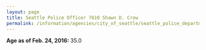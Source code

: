 ```yaml
---
layout: page
title: Seattle Police Officer 7610 Shawn D. Crow
permalink: /information/agencies/city_of_seattle/seattle_police_department/copbook/7610/
---
```


**Age as of Feb. 24, 2016:** 35.0
